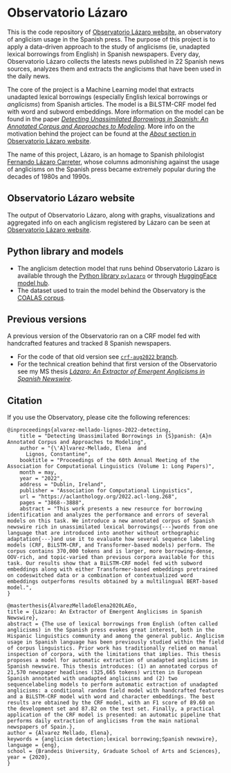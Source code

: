 # Observatorio Lázaro
This is the code repository of [Observatorio Lázaro website](https://observatoriolazaro.es/), an observatory of anglicism usage in the Spanish press. The purpose of this project is to apply a data-driven approach to the study of anglicisms (ie, unadapted lexical borrowings from English) in Spanish newspapers. Every day, Observatorio Lázaro collects the latests news published in 22 Spanish news sources, analyzes them and extracts the anglicisms that have been used in the daily news.

The core of the project is a Machine Learning model that extracts unadapted lexical borrowings (especially English lexical borrowings or *anglicisms*) from Spanish articles. The model is a BiLSTM-CRF model fed with word and subword embeddings. More information on the model can be found in the paper [*Detecting Unassimilated Borrowings in Spanish: An Annotated Corpus and Approaches to Modeling*](https://aclanthology.org/2022.acl-long.268/). More info on the motivation behind the project can be found at the [*About* section in Observatorio Lázaro website](https://observatoriolazaro.es/en/acerca.html).

The name of this project, Lázaro, is an homage to Spanish philologist [Fernando Lázaro Carreter](https://es.wikipedia.org/wiki/Fernando_L%C3%A1zaro_Carreter), whose columns admonishing against the usage of anglicisms on the Spanish press became extremely popular during the decades of 1980s and 1990s. 

## Observatorio Lázaro website
The output of Observatorio Lázaro, along with graphs, visualizations and aggregated info on each anglicism registered by Lázaro can be seen at [Observatorio Lázaro website](https://observatoriolazaro.es/).

## Python library and models
* The anglicism detection model that runs behind Observatorio Lázaro is available through the [Python library ``pylazaro``](https://pylazaro.readthedocs.io/) or through [HuggingFace model hub](https://huggingface.co/models?other=arxiv:2203.16169).
* The dataset used to train the model behind the Observatory is the [COALAS corpus](https://github.com/lirondos/coalas).

## Previous versions
A previous version of the Observatorio ran on a CRF model fed with handcrafted features and tracked 8 Spanish newspapers. 
* For the code of that old version see [``crf-aug2022`` branch](https://github.com/lirondos/lazaro/tree/crf-aug2022).
* For the technical creation behind that first version of the Observatorio see my MS thesis [*Lázaro: An Extractor of Emergent Anglicisms in Spanish Newswire*](https://scholarworks.brandeis.edu/esploro/outputs/9923880179101921).


## Citation
If you use the Observatory, please cite the following references:
```
@inproceedings{alvarez-mellado-lignos-2022-detecting,
    title = "Detecting Unassimilated Borrowings in {S}panish: {A}n Annotated Corpus and Approaches to Modeling",
    author = "{\'A}lvarez-Mellado, Elena  and
      Lignos, Constantine",
    booktitle = "Proceedings of the 60th Annual Meeting of the Association for Computational Linguistics (Volume 1: Long Papers)",
    month = may,
    year = "2022",
    address = "Dublin, Ireland",
    publisher = "Association for Computational Linguistics",
    url = "https://aclanthology.org/2022.acl-long.268",
    pages = "3868--3888",
    abstract = "This work presents a new resource for borrowing identification and analyzes the performance and errors of several models on this task. We introduce a new annotated corpus of Spanish newswire rich in unassimilated lexical borrowings{---}words from one language that are introduced into another without orthographic adaptation{---}and use it to evaluate how several sequence labeling models (CRF, BiLSTM-CRF, and Transformer-based models) perform. The corpus contains 370,000 tokens and is larger, more borrowing-dense, OOV-rich, and topic-varied than previous corpora available for this task. Our results show that a BiLSTM-CRF model fed with subword embeddings along with either Transformer-based embeddings pretrained on codeswitched data or a combination of contextualized word embeddings outperforms results obtained by a multilingual BERT-based model.",
}
```
```
@masterthesis{ÁlvarezMelladoElena2020LAEo,
title = {Lázaro: An Extractor of Emergent Anglicisms in Spanish Newswire},
abstract = {The use of lexical borrowings from English (often called anglicisms) in the Spanish press evokes great interest, both in the Hispanic linguistics community and among the general public. Anglicism usage in Spanish language has been previously studied within the field of corpus linguistics. Prior work has traditionally relied on manual inspection of corpora, with the limitations that implies. This thesis proposes a model for automatic extraction of unadapted anglicisms in Spanish newswire. This thesis introduces: (1) an annotated corpus of 21,570 newspaper headlines (325,665 tokens) written in European Spanish annotated with unadapted anglicisms and (2) two sequencelabeling models to perform automatic extraction of unadapted anglicisms: a conditional random field model with handcrafted features and a BiLSTM-CRF model with word and character embeddings. The best results are obtained by the CRF model, with an F1 score of 89.60 on the development set and 87.82 on the test set. Finally, a practical application of the CRF model is presented: an automatic pipeline that performs daily extraction of anglicisms from the main national newspapers of Spain.},
author = {Álvarez Mellado, Elena},
keywords = {anglicism detection;lexical borrowing;Spanish newswire},
language = {eng},
school = {Brandeis University, Graduate School of Arts and Sciences},
year = {2020},
}
```

